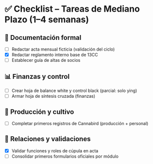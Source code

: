 # ✅ Checklist – Tareas de Mediano Plazo (1–4 semanas)

## 📂 Documentación formal
- [ ] Redactar acta mensual ficticia (validación del ciclo)
- [x] Redactar reglamento interno base de 13CC
- [ ] Establecer guía de altas de socios

## 📊 Finanzas y control
- [ ] Crear hoja de balance white y control black (parcial: solo ying)
- [ ] Armar hoja de síntesis cruzada (finanzas)

## 🌿 Producción y cultivo
- [ ] Completar primeros registros de Cannabird (producción + personal)

## 🤝 Relaciones y validaciones
- [x] Validar funciones y roles de cúpula en acta
- [ ] Consolidar primeros formularios oficiales por módulo